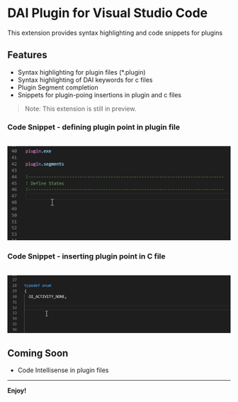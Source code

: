 # DAI Plugin for Visual Studio Code

This extension provides syntax highlighting and code snippets for plugins

## Features

- Syntax highlighting for plugin files (\*.plugin)
- Syntax highlighting of DAI keywords for c files
- Plugin Segment completion
- Snippets for plugin-poing insertions in plugin and c files

<!-- For example if there is an image subfolder under your extension project workspace:

\!\[feature X\]\(images/feature-x.png\) -->

> Note: This extension is still in preview.

### Code Snippet - defining plugin point in plugin file

<p align="center">
  <br />
  <img src="https://raw.githubusercontent.com/vivekvjn/dai-plugin/master/images/docs/plugin-point-define.gif" alt="Plugin Point - define" />
  <br />
</p>

### Code Snippet - inserting plugin point in C file

<p align="center">
  <br />
  <img src="https://raw.githubusercontent.com/vivekvjn/dai-plugin/master/images/docs/plugin-point-insert.gif" alt="Plugin Point - insert" />
  <br />
</p>

<!-- ## Requirements

TODO -->

## Coming Soon

- Code Intellisense in plugin files

<!-- ## Extension Settings

Include if your extension adds any VS Code settings through the `contributes.configuration` extension point.

For example:

This extension contributes the following settings:

* `myExtension.enable`: enable/disable this extension
* `myExtension.thing`: set to `blah` to do something
-->

<!-- ## Known Issues

Calling out known issues can help limit users opening duplicate issues against your extension.
-->

---

<!-- ## Working with Markdown

**Note:** You can author your README using Visual Studio Code.  Here are some useful editor keyboard shortcuts:

* Split the editor (`Cmd+\` on macOS or `Ctrl+\` on Windows and Linux)
* Toggle preview (`Shift+CMD+V` on macOS or `Shift+Ctrl+V` on Windows and Linux)
* Press `Ctrl+Space` (Windows, Linux) or `Cmd+Space` (macOS) to see a list of Markdown snippets

### For more information

* [Visual Studio Code's Markdown Support](http://code.visualstudio.com/docs/languages/markdown)
* [Markdown Syntax Reference](https://help.github.com/articles/markdown-basics/) -->

**Enjoy!**

